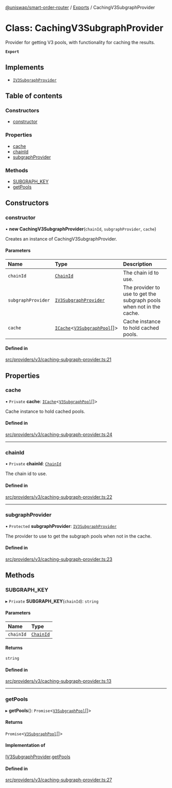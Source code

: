 [@uniswap/smart-order-router](../README.md) / [Exports](../modules.md) / CachingV3SubgraphProvider

# Class: CachingV3SubgraphProvider

Provider for getting V3 pools, with functionality for caching the results.

**`Export`**

## Implements

- [`IV3SubgraphProvider`](../interfaces/IV3SubgraphProvider.md)

## Table of contents

### Constructors

- [constructor](CachingV3SubgraphProvider.md#constructor)

### Properties

- [cache](CachingV3SubgraphProvider.md#cache)
- [chainId](CachingV3SubgraphProvider.md#chainid)
- [subgraphProvider](CachingV3SubgraphProvider.md#subgraphprovider)

### Methods

- [SUBGRAPH\_KEY](CachingV3SubgraphProvider.md#subgraph_key)
- [getPools](CachingV3SubgraphProvider.md#getpools)

## Constructors

### constructor

• **new CachingV3SubgraphProvider**(`chainId`, `subgraphProvider`, `cache`)

Creates an instance of CachingV3SubgraphProvider.

#### Parameters

| Name | Type | Description |
| :------ | :------ | :------ |
| `chainId` | [`ChainId`](../enums/ChainId.md) | The chain id to use. |
| `subgraphProvider` | [`IV3SubgraphProvider`](../interfaces/IV3SubgraphProvider.md) | The provider to use to get the subgraph pools when not in the cache. |
| `cache` | [`ICache`](../interfaces/ICache.md)<[`V3SubgraphPool`](../interfaces/V3SubgraphPool.md)[]\> | Cache instance to hold cached pools. |

#### Defined in

[src/providers/v3/caching-subgraph-provider.ts:21](https://github.com/Uniswap/smart-order-router/blob/10190c3/src/providers/v3/caching-subgraph-provider.ts#L21)

## Properties

### cache

• `Private` **cache**: [`ICache`](../interfaces/ICache.md)<[`V3SubgraphPool`](../interfaces/V3SubgraphPool.md)[]\>

Cache instance to hold cached pools.

#### Defined in

[src/providers/v3/caching-subgraph-provider.ts:24](https://github.com/Uniswap/smart-order-router/blob/10190c3/src/providers/v3/caching-subgraph-provider.ts#L24)

___

### chainId

• `Private` **chainId**: [`ChainId`](../enums/ChainId.md)

The chain id to use.

#### Defined in

[src/providers/v3/caching-subgraph-provider.ts:22](https://github.com/Uniswap/smart-order-router/blob/10190c3/src/providers/v3/caching-subgraph-provider.ts#L22)

___

### subgraphProvider

• `Protected` **subgraphProvider**: [`IV3SubgraphProvider`](../interfaces/IV3SubgraphProvider.md)

The provider to use to get the subgraph pools when not in the cache.

#### Defined in

[src/providers/v3/caching-subgraph-provider.ts:23](https://github.com/Uniswap/smart-order-router/blob/10190c3/src/providers/v3/caching-subgraph-provider.ts#L23)

## Methods

### SUBGRAPH\_KEY

▸ `Private` **SUBGRAPH_KEY**(`chainId`): `string`

#### Parameters

| Name | Type |
| :------ | :------ |
| `chainId` | [`ChainId`](../enums/ChainId.md) |

#### Returns

`string`

#### Defined in

[src/providers/v3/caching-subgraph-provider.ts:13](https://github.com/Uniswap/smart-order-router/blob/10190c3/src/providers/v3/caching-subgraph-provider.ts#L13)

___

### getPools

▸ **getPools**(): `Promise`<[`V3SubgraphPool`](../interfaces/V3SubgraphPool.md)[]\>

#### Returns

`Promise`<[`V3SubgraphPool`](../interfaces/V3SubgraphPool.md)[]\>

#### Implementation of

[IV3SubgraphProvider](../interfaces/IV3SubgraphProvider.md).[getPools](../interfaces/IV3SubgraphProvider.md#getpools)

#### Defined in

[src/providers/v3/caching-subgraph-provider.ts:27](https://github.com/Uniswap/smart-order-router/blob/10190c3/src/providers/v3/caching-subgraph-provider.ts#L27)
